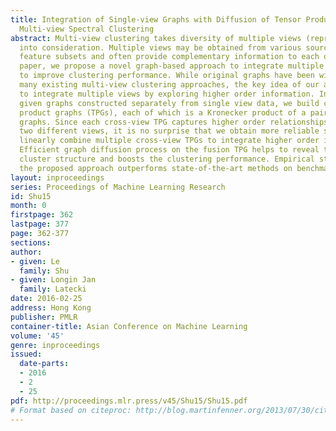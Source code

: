 ```yaml
---
title: Integration of Single-view Graphs with Diffusion of Tensor Product Graphs for
  Multi-view Spectral Clustering
abstract: Multi-view clustering takes diversity of multiple views (representations)
  into consideration. Multiple views may be obtained from various sources or different
  feature subsets and often provide complementary information to each other. In this
  paper, we propose a novel graph-based approach to integrate multiple representations
  to improve clustering performance. While original graphs have been widely used in
  many existing multi-view clustering approaches, the key idea of our approach is
  to integrate multiple views by exploring higher order information. In particular,
  given graphs constructed separately from single view data, we build cross-view tensor
  product graphs (TPGs), each of which is a Kronecker product of a pair of single-view
  graphs. Since each cross-view TPG captures higher order relationships of data under
  two different views, it is no surprise that we obtain more reliable similarities.  We
  linearly combine multiple cross-view TPGs to integrate higher order information.
  Efficient graph diffusion process on the fusion TPG helps to reveal the underlying
  cluster structure and boosts the clustering performance. Empirical study shows that
  the proposed approach outperforms state-of-the-art methods on benchmark datasets.
layout: inproceedings
series: Proceedings of Machine Learning Research
id: Shu15
month: 0
firstpage: 362
lastpage: 377
page: 362-377
sections: 
author:
- given: Le
  family: Shu
- given: Longin Jan
  family: Latecki
date: 2016-02-25
address: Hong Kong
publisher: PMLR
container-title: Asian Conference on Machine Learning
volume: '45'
genre: inproceedings
issued:
  date-parts:
  - 2016
  - 2
  - 25
pdf: http://proceedings.mlr.press/v45/Shu15/Shu15.pdf
# Format based on citeproc: http://blog.martinfenner.org/2013/07/30/citeproc-yaml-for-bibliographies/
---
```


